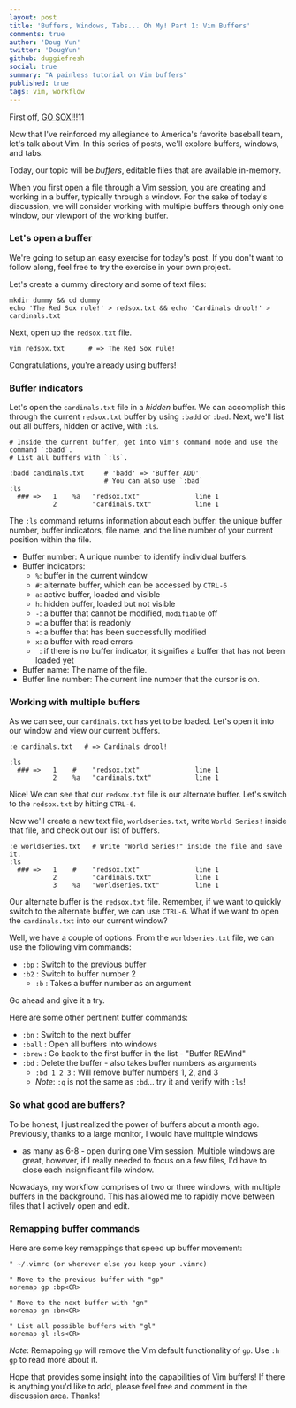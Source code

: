 ```yaml
---
layout: post
title: 'Buffers, Windows, Tabs... Oh My! Part 1: Vim Buffers'
comments: true
author: 'Doug Yun'
twitter: 'DougYun'
github: duggiefresh
social: true
summary: "A painless tutorial on Vim buffers"
published: true
tags: vim, workflow
---
```

First off, [GO SOX](http://boston.redsox.mlb.com)!!!11

Now that I've reinforced my allegiance to America's favorite baseball team, let's
talk about Vim. In this series of posts, we'll explore buffers,
windows, and tabs.

Today, our topic will be *buffers*, editable files that are
available in-memory.

When you first open a file through a Vim session, you are creating and working
in a buffer, typically through a window. For the sake of today's discussion,
we will consider working with multiple buffers through only one window, our
viewport of the working buffer.

### Let's open a buffer

We're going to setup an easy exercise for today's post. If you don't want to
follow along, feel free to try the exercise in your own project.

Let's create a dummy directory and some of text files:

```
mkdir dummy && cd dummy
echo 'The Red Sox rule!' > redsox.txt && echo 'Cardinals drool!' > cardinals.txt
```

Next, open up the `redsox.txt` file.

```
vim redsox.txt      # => The Red Sox rule!
```

Congratulations, you're already using buffers!

### Buffer indicators

Let's open the `cardinals.txt` file in a *hidden* buffer. We can accomplish
this through the current `redsox.txt` buffer by using `:badd` or `:bad`. Next, we'll
list out all buffers, hidden or active, with `:ls`.

```
# Inside the current buffer, get into Vim's command mode and use the command `:badd`.
# List all buffers with `:ls`.

:badd candinals.txt     # 'badd' => 'Buffer ADD'
                        # You can also use `:bad`
:ls
  ### =>   1    %a   "redsox.txt"              line 1
           2         "cardinals.txt"           line 1
```

The `:ls` command returns information about each buffer: the unique buffer
number, buffer indicators, file name, and the line number of your current
position within the file.

* Buffer number: A unique number to identify individual buffers.
* Buffer indicators:
  * `%`: buffer in the current window
  * `#`: alternate buffer, which can be accessed by `CTRL-6`
  * `a`: active buffer, loaded and visible
  * `h`: hidden buffer, loaded but not visible
  * `-`: a buffer that cannot be modified, `modifiable` off
  * `=`: a buffer that is readonly
  * `+`: a buffer that has been successfully modified
  * `x`: a buffer with read errors
  * ` `: if there is no buffer indicator, it signifies a buffer that has not been
  loaded yet
* Buffer name: The name of the file.
* Buffer line number: The current line number that the cursor is on.

### Working with multiple buffers

As we can see, our `cardinals.txt` has yet to be loaded. Let's open it into
our window and view our current buffers.

```
:e cardinals.txt   # => Cardinals drool!

:ls
  ### =>   1    #    "redsox.txt"              line 1
           2    %a   "cardinals.txt"           line 1
```

Nice! We can see that our `redsox.txt` file is our alternate buffer. Let's switch
to the `redsox.txt` by hitting `CTRL-6`.

Now we'll create a new text file, `worldseries.txt`, write `World Series!` inside that file,
and check out our list of buffers.

```
:e worldseries.txt   # Write "World Series!" inside the file and save it.
:ls
  ### =>   1    #    "redsox.txt"              line 1
           2         "cardinals.txt"           line 1
           3    %a   "worldseries.txt"         line 1
```

Our alternate buffer is the `redsox.txt` file. Remember, if we want to quickly
switch to the alternate buffer, we can use `CTRL-6`. What if we want to open the
`cardinals.txt` into our current window?

Well, we have a couple of options. From the `worldseries.txt` file, we can use the
following vim commands:

* `:bp` :  Switch to the previous buffer
* `:b2` :  Switch to buffer number 2
  * `:b` : Takes a buffer number as an argument

Go ahead and give it a try.

Here are some other pertinent buffer commands:

* `:bn` : Switch to the next buffer
* `:ball` : Open all buffers into windows
* `:brew` : Go back to the first buffer in the list - "Buffer REWind"
* `:bd` : Delete the buffer - also takes buffer numbers as arguments
  * `:bd 1 2 3` : Will remove buffer numbers 1, 2, and 3
  * *Note*: `:q` is not the same as `:bd`... try it and verify with `:ls`!

### So what good are buffers?

To be honest, I just realized the power of buffers about a month ago.
Previously, thanks to a large monitor, I would have multtple windows
- as many as 6-8 - open during one Vim session.
Multiple windows are great, however, if I really needed to focus on a few
files, I'd have to close each insignificant file window.

Nowadays, my workflow comprises of two or three windows, with multiple buffers in the background.
This has allowed me to rapidly move between files that I actively open and edit.

### Remapping buffer commands

Here are some key remappings that speed up buffer movement:

```
" ~/.vimrc (or wherever else you keep your .vimrc)

" Move to the previous buffer with "gp"
noremap gp :bp<CR>

" Move to the next buffer with "gn"
noremap gn :bn<CR>

" List all possible buffers with "gl"
noremap gl :ls<CR>
```

*Note*: Remapping `gp` will remove the Vim default functionality of `gp`.
Use `:h gp` to read more about it.


Hope that provides some insight into the capabilities of Vim buffers!
If there is anything you'd like to add, please feel free and
comment in the discussion area. Thanks!
